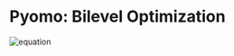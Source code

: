 # Pyomo: Bilevel Optimization

![equation]([URL_FOR_RENDERED_EQUATION](https://latex.codecogs.com/svg.latex?%5Ctiny%20%5Cmax_%7Bx%2Cu%2Cv%7D%20F%20%3D%20%5Csum_%7Bj%3D1%7D%5E%7Bn%7D%5Csum_%7Bt%3D1%7D%5E%7BT%7D%20p_%7Bjt%7Dd_%7Bjt%7D%20-%20%5Csum_%7Bj%3D1%7D%5E%7Bn%7D%5Csum_%7Bt%3D1%7D%5E%7BT%7D%5Bc_%7Bjt%7Dx_%7Bjt%7D%20&plus;%20h_%7Bjt%7Dl_%7Bjt%7D%20&plus;%20s_%7Bjt%7DS_%7Bjt%7D%20&plus;%20v_%7Bjt%7D%5D%20-%20%5Csum_%7Bt%3D1%7D%5E%7Bt%7D%20r_%7Bt%7Dy_%7Bt%7D%20-%5Csum_%7Bj%3D1%7D%5E%7Bn%7D%5Csum_%7Bt%3D1%7D%5E%7BT%7D%20f_%7Bjt%7Dz_%7Bjt%7D)https://latex.codecogs.com/svg.latex?%5Ctiny%20%5Cmax_%7Bx%2Cu%2Cv%7D%20F%20%3D%20%5Csum_%7Bj%3D1%7D%5E%7Bn%7D%5Csum_%7Bt%3D1%7D%5E%7BT%7D%20p_%7Bjt%7Dd_%7Bjt%7D%20-%20%5Csum_%7Bj%3D1%7D%5E%7Bn%7D%5Csum_%7Bt%3D1%7D%5E%7BT%7D%5Bc_%7Bjt%7Dx_%7Bjt%7D%20&plus;%20h_%7Bjt%7Dl_%7Bjt%7D%20&plus;%20s_%7Bjt%7DS_%7Bjt%7D%20&plus;%20v_%7Bjt%7D%5D%20-%20%5Csum_%7Bt%3D1%7D%5E%7Bt%7D%20r_%7Bt%7Dy_%7Bt%7D%20-%5Csum_%7Bj%3D1%7D%5E%7Bn%7D%5Csum_%7Bt%3D1%7D%5E%7BT%7D%20f_%7Bjt%7Dz_%7Bjt%7D)
